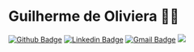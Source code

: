 # Guilherme de Oliviera :man_technologist:

[![Github Badge](https://img.shields.io/badge/-Github-000?style=flat-square&logo=Github&logoColor=white&link=https://github.com/lucasgdb)](https://github.com/gui5)
[![Linkedin Badge](https://img.shields.io/badge/-LinkedIn-blue?style=flat-square&logo=Linkedin&logoColor=white&link=https://www.linkedin.com/in/guilherme-de-oliveira-ab15074b/)](https://www.linkedin.com/in/guilherme-de-oliveira-ab15074b/)
[![Gmail Badge](https://img.shields.io/badge/-Gmail-c14438?style=flat-square&logo=Gmail&logoColor=white&link=mailto:lauanguermandi@gmail.com)](mailto:oliveira.gui5@gmail.com)
![](https://komarev.com/ghpvc/?username=gui5&color=blue)
